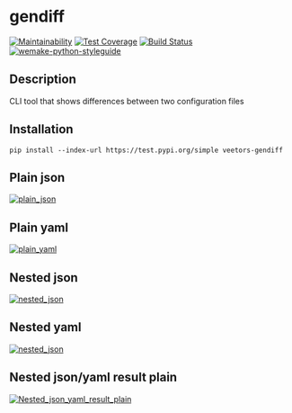 # gendiff

[![Maintainability](https://api.codeclimate.com/v1/badges/b8457694b3136c6c9389/maintainability)](https://codeclimate.com/github/veetors/python-project-lvl2/maintainability)
[![Test Coverage](https://api.codeclimate.com/v1/badges/b8457694b3136c6c9389/test_coverage)](https://codeclimate.com/github/veetors/python-project-lvl2/test_coverage)
[![Build Status](https://travis-ci.org/veetors/python-project-lvl2.svg?branch=master)](https://travis-ci.org/veetors/python-project-lvl2)
[![wemake-python-styleguide](https://img.shields.io/badge/style-wemake-000000.svg)](https://github.com/wemake-services/wemake-python-styleguide)

## Description
CLI tool that shows differences between two configuration files

## Installation
`pip install --index-url https://test.pypi.org/simple veetors-gendiff`

## Plain json
[![plain_json](https://asciinema.org/a/0WqkZie3hk400amFZLQAd5QrF.png)](https://asciinema.org/a/0WqkZie3hk400amFZLQAd5QrF)

## Plain yaml
[![plain_yaml](https://asciinema.org/a/BWkWgM3hWwVvbv7gxWBYL9DP1.png)](https://asciinema.org/a/BWkWgM3hWwVvbv7gxWBYL9DP1)

## Nested json
[![nested_json](https://asciinema.org/a/9mGHZs2LwTq71zJGEJLfWxdRZ.png)](https://asciinema.org/a/9mGHZs2LwTq71zJGEJLfWxdRZ)

## Nested yaml
[![nested_json](https://asciinema.org/a/A4oZTtOuMVM0vrZqcQA4ChEvd.png)](https://asciinema.org/a/A4oZTtOuMVM0vrZqcQA4ChEvd)

## Nested json/yaml result plain
[![Nested_json_yaml_result_plain](https://asciinema.org/a/cIwY9vi35OOVjlJSGxpAh9dwF.png)](https://asciinema.org/a/cIwY9vi35OOVjlJSGxpAh9dwF)